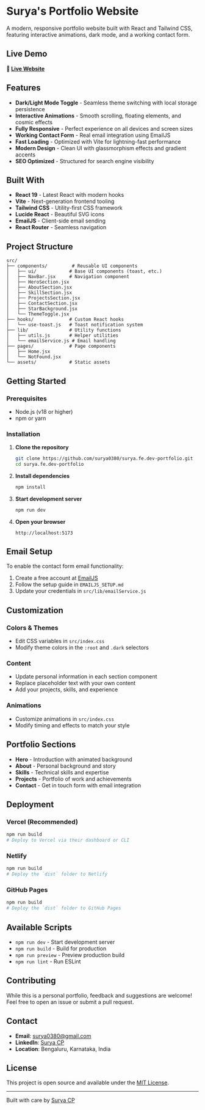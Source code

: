 # Surya's Portfolio Website

A modern, responsive portfolio website built with React and Tailwind CSS, featuring interactive animations, dark mode, and a working contact form.

## Live Demo

<!-- TODO: Add your deployed website URL here -->
**🚀 [Live Website](https://surya-fe-dev-portfolio.vercel.app/#projects)**

## Features

- **Dark/Light Mode Toggle** - Seamless theme switching with local storage persistence
- **Interactive Animations** - Smooth scrolling, floating elements, and cosmic effects
- **Fully Responsive** - Perfect experience on all devices and screen sizes
- **Working Contact Form** - Real email integration using EmailJS
- **Fast Loading** - Optimized with Vite for lightning-fast performance
- **Modern Design** - Clean UI with glassmorphism effects and gradient accents
- **SEO Optimized** - Structured for search engine visibility

## Built With

- **React 19** - Latest React with modern hooks
- **Vite** - Next-generation frontend tooling
- **Tailwind CSS** - Utility-first CSS framework
- **Lucide React** - Beautiful SVG icons
- **EmailJS** - Client-side email sending
- **React Router** - Seamless navigation

## Project Structure

```
src/
├── components/         # Reusable UI components
│   ├── ui/            # Base UI components (toast, etc.)
│   ├── NavBar.jsx     # Navigation component
│   ├── HeroSection.jsx
│   ├── AboutSection.jsx
│   ├── SkillSection.jsx
│   ├── ProjectsSection.jsx
│   ├── ContactSection.jsx
│   ├── StarBackground.jsx
│   └── ThemeToggle.jsx
├── hooks/             # Custom React hooks
│   └── use-toast.js   # Toast notification system
├── lib/               # Utility functions
│   ├── utils.js       # Helper utilities
│   └── emailService.js # Email handling
├── pages/             # Page components
│   ├── Home.jsx
│   └── NotFound.jsx
└── assets/            # Static assets
```

## Getting Started

### Prerequisites
- Node.js (v18 or higher)
- npm or yarn

### Installation

1. **Clone the repository**
   ```bash
   git clone https://github.com/surya0380/surya.fe.dev-portfolio.git
   cd surya.fe.dev-portfolio
   ```

2. **Install dependencies**
   ```bash
   npm install
   ```

3. **Start development server**
   ```bash
   npm run dev
   ```

4. **Open your browser**
   ```
   http://localhost:5173
   ```

## Email Setup

To enable the contact form email functionality:

1. Create a free account at [EmailJS](https://www.emailjs.com/)
2. Follow the setup guide in `EMAILJS_SETUP.md`
3. Update your credentials in `src/lib/emailService.js`

## Customization

### Colors & Themes
- Edit CSS variables in `src/index.css`
- Modify theme colors in the `:root` and `.dark` selectors

### Content
- Update personal information in each section component
- Replace placeholder text with your own content
- Add your projects, skills, and experience

### Animations
- Customize animations in `src/index.css`
- Modify timing and effects to match your style

## Portfolio Sections

- **Hero** - Introduction with animated background
- **About** - Personal background and story
- **Skills** - Technical skills and expertise
- **Projects** - Portfolio of work and achievements
- **Contact** - Get in touch form with email integration

## Deployment

### Vercel (Recommended)
```bash
npm run build
# Deploy to Vercel via their dashboard or CLI
```

### Netlify
```bash
npm run build
# Deploy the `dist` folder to Netlify
```

### GitHub Pages
```bash
npm run build
# Deploy the `dist` folder to GitHub Pages
```

## Available Scripts

- `npm run dev` - Start development server
- `npm run build` - Build for production
- `npm run preview` - Preview production build
- `npm run lint` - Run ESLint

## Contributing

While this is a personal portfolio, feedback and suggestions are welcome! Feel free to open an issue or submit a pull request.

## Contact

- **Email**: [surya0380@gmail.com](mailto:surya0380@gmail.com)
- **LinkedIn**: [Surya CP](https://www.linkedin.com/in/surya-cp-319677247/)
- **Location**: Bengaluru, Karnataka, India

## License

This project is open source and available under the [MIT License](LICENSE).

---

Built with care by [Surya CP](https://github.com/surya0380)
